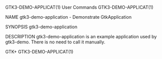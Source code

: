 GTK3-DEMO-APPLICAT(1)                                                                           User Commands                                                                           GTK3-DEMO-APPLICAT(1)



NAME
       gtk3-demo-application - Demonstrate GtkApplication

SYNOPSIS
       gtk3-demo-application

DESCRIPTION
       gtk3-demo-application is an example application used by gtk3-demo. There is no need to call it manually.



GTK+                                                                                                                                                                                    GTK3-DEMO-APPLICAT(1)
